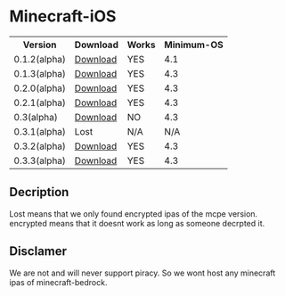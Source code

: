# Minecraft-iOS

<table>
    <tr>
        <th>Version</th>
        <th>Download</th>
        <th>Works</th>
        <th>Minimum-OS</th>
    </tr>
    <tr>
        <td>0.1.2(alpha)</td>
        <td><a href="https://dekotas.org/MCPE/MCPE%200.1.2.ipa">Download</a></td>
        <td>YES</td>
        <td>4.1</td>
    </tr>
    <tr>
        <td>0.1.3(alpha)</td>
        <td><a href="https://dekotas.org/MCPE/MCPE%200.1.3.ipa">Download</a></td>
        <td>YES</td>
        <td>4.3</td>
    </tr>
    <tr>
        <td>0.2.0(alpha)</td>
        <td><a href="https://dekotas.org/MCPE/MCPE%200.2.0.ipa">Download</a></td>
        <td>YES</td>
        <td>4.3</td>
    </tr>
    <tr>
        <td>0.2.1(alpha)</td>
        <td><a href="https://dekotas.org/MCPE/MCPE%200.2.1.ipa">Download</a></td>
        <td>YES</td>
        <td>4.3</td>
    </tr>
    <tr>
        <td>0.3(alpha)</td>
        <td><a href="https://dekotas.org/MCPE/MCPE%200.3.0.ipa">Download</a></td>
        <td>NO</td>
        <td>4.3</td>
    </tr>
    <tr>
        <td>0.3.1(alpha)</td>
        <td>Lost</td>
        <td>N/A</td>
        <td>N/A</td>
    </tr>
    <tr>
        <td>0.3.2(alpha)</td>
        <td><a href="https://dekotas.org/MCPE/MCPE%200.3.2.ipa">Download</a></td>
        <td>YES</td>
        <td>4.3</td>
    </tr>
    <tr>
        <td>0.3.3(alpha)</td>
        <td><a href="https://dekotas.org/MCPE/MCPE%200.3.3.ipa">Download</a></td>
        <td>YES</td>
        <td>4.3</td>
    </tr>
</table>

## Decription
Lost means that we only found encrypted ipas of the mcpe version. encrypted means that it doesnt work as long as someone decrpted it.

## Disclamer
We are not and will never support piracy. So we wont host any minecraft ipas of minecraft-bedrock.
